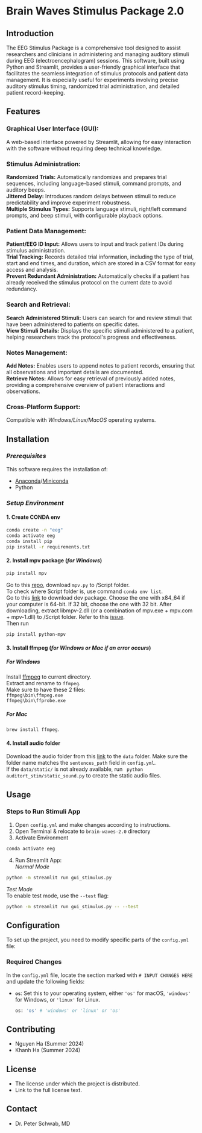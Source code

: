 # Brain Waves Stimulus Package 2.0

## Introduction
The EEG Stimulus Package is a comprehensive tool designed to assist researchers and clinicians in administering and managing auditory stimuli during EEG (electroencephalogram) sessions. This software, built using Python and Streamlit, provides a user-friendly graphical interface that facilitates the seamless integration of stimulus protocols and patient data management. It is especially useful for experiments involving precise auditory stimulus timing, randomized trial administration, and detailed patient record-keeping.
## Features
### Graphical User Interface (GUI):
A web-based interface powered by Streamlit, allowing for easy interaction with the software without requiring deep technical knowledge.

### Stimulus Administration:

**Randomized Trials:** Automatically randomizes and prepares trial sequences, including language-based stimuli, command prompts, and auditory beeps.  
**Jittered Delay:** Introduces random delays between stimuli to reduce predictability and improve experiment robustness.  
**Multiple Stimulus Types:** Supports language stimuli, right/left command prompts, and beep stimuli, with configurable playback options.

### Patient Data Management:

**Patient/EEG ID Input:** Allows users to input and track patient IDs during stimulus administration.  
**Trial Tracking:** Records detailed trial information, including the type of trial, start and end times, and duration, which are stored in a CSV format for easy access and analysis.  
**Prevent Redundant Administration:** Automatically checks if a patient has already received the stimulus protocol on the current date to avoid redundancy.

### Search and Retrieval:

**Search Administered Stimuli:** Users can search for and review stimuli that have been administered to patients on specific dates.  
**View Stimuli Details:** Displays the specific stimuli administered to a patient, helping researchers track the protocol's progress and effectiveness.

### Notes Management:

**Add Notes:** Enables users to append notes to patient records, ensuring that all observations and important details are documented.  
**Retrieve Notes:** Allows for easy retrieval of previously added notes, providing a comprehensive overview of patient interactions and observations.
### Cross-Platform Support:
Compatible with *Windows/Linux/MacOS* operating systems.

## Installation
### *Prerequisites*
This software requires the installation of:
* [Anaconda](https://docs.anaconda.com/anaconda/install/)/[Miniconda](https://docs.anaconda.com/miniconda/)
* Python
### *Setup Environment*
#### 1. Create CONDA env
```bash
conda create -n "eeg"
conda activate eeg
conda install pip
pip install -r requirements.txt
```

#### 2. Install mpv package (*for Windows*)
```bash
pip install mpv
```
Go to this [repo](https://github.com/jaseg/python-mpv), download `mpv.py` to /Script folder.    
To check where Script folder is, use command `conda env list`.    
Go to this [link](https://sourceforge.net/projects/mpv-player-windows/) to download dev package.
Choose the one with x84_64 if your computer is 64-bit. If 32 bit, choose the one with 32 bit.
After downloading, extract libmpv-2.dll (or a combination of mpv.exe + mpv.com + mpv-1.dll) to /Script folder. Refer to this [issue](https://github.com/jaseg/python-mpv/issues/60#issuecomment-352719773).    
Then run
```bash
pip install python-mpv
```
#### 3. Install ffmpeg (*for Windows or Mac if an error occurs*)
##### For Windows
Install [ffmpeg](https://github.com/BtbN/FFmpeg-Builds/releases) to current directory.    
Extract and rename to `ffmpeg`.    
Make sure to have these 2 files:    
`ffmpeg\bin\ffmpeg.exe`    
`ffmpeg\bin\ffprobe.exe`

##### For Mac
`brew install ffmpeg`.

#### 4. Install audio folder
Download the audio folder from this [link](https://drive.google.com/drive/folders/1VktnddvsY1kFihuCpRO4GKf7Z4wXVKIa) 
to the `data` folder. Make sure the folder name matches the `sentences_path` field in `config.yml`.    
If the `data/static/` is not already available, run ` python auditort_stim/static_sound.py`
to create the static audio files. 

## Usage
### Steps to Run Stimuli App
1. Open `config.yml` and make changes according to instructions.
2. Open Terminal & relocate to `brain-waves-2.0` directory
3. Activate Environment
```bash
conda activate eeg
```
4. Run Streamlit App:    
*Normal Mode*

```bash
python -m streamlit run gui_stimulus.py
```    

  *Test Mode*  
To enable test mode, use the `--test` flag:    

```bash
python -m streamlit run gui_stimulus.py -- --test
```

## Configuration

To set up the project, you need to modify specific parts of the `config.yml` file:

### Required Changes

In the `config.yml` file, locate the section marked with `# INPUT CHANGES HERE` and update the following fields:

- **`os`**: Set this to your operating system, either `'os'` for macOS, `'windows'` for Windows, or `'linux'` for Linux.
  
  ```bash
  os: 'os' # 'windows' or 'linux' or 'os'
  ```


## Contributing
- Nguyen Ha (Summer 2024)
- Khanh Ha (Summer 2024)

## License
- The license under which the project is distributed.
- Link to the full license text.

## Contact
- Dr. Peter Schwab, MD